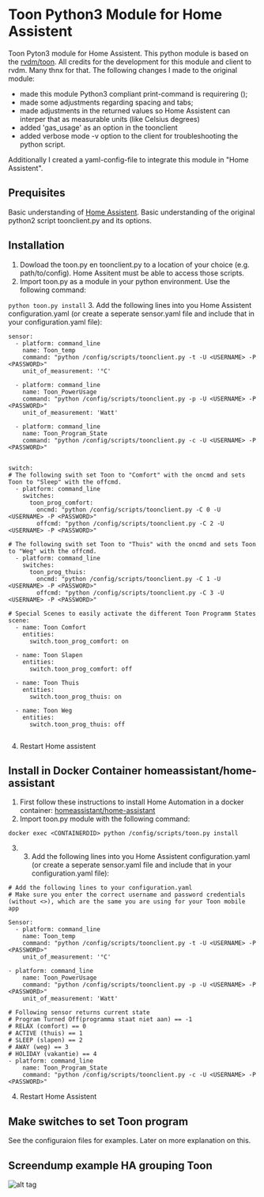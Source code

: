 ﻿# Toon Python3 Module for Home Assistent
Toon Pyton3 module for Home Assistent. This python module is based on the [rvdm/toon](https://github.com/rvdm/toon). All credits for the development for this module and client to rvdm. Many thnx for that.
The following changes I made to the original module:
- made this module Python3 compliant print-command is requirering ();
- made some adjustments regarding spacing and tabs;
- made adjustments in the returned values so Home Assistent can interper that as measurable units (like Celsius degrees)
- added 'gas_usage' as an option in the toonclient
- added verbose mode -v option to the client for troubleshooting the python script.

Additionally I created a yaml-config-file to integrate this module in "Home Assistent".

## Prequisites
Basic understanding of [Home Assistent](https://homeassistent.io).
Basic understanding of the original python2 script toonclient.py and its options.

## Installation
1. Dowload the toon.py en toonclient.py to a location of your choice (e.g. path/to/config). Home Assitent must be able to access those scripts.
2. Import toon.py as a module in your python environment. Use the following command:

```python toon.py install```
3. Add the following lines into you Home Assistent configuration.yaml (or create a seperate sensor.yaml file and include that in your configuration.yaml file):
```
sensor:
  - platform: command_line
    name: Toon_temp
    command: "python /config/scripts/toonclient.py -t -U <USERNAME> -P <PASSWORD>"
    unit_of_measurement: '°C'

  - platform: command_line
    name: Toon_PowerUsage
    command: "python /config/scripts/toonclient.py -p -U <USERNAME> -P <PASSWORD>"
    unit_of_measurement: 'Watt' 

  - platform: command_line
    name: Toon_Program_State
    command: "python /config/scripts/toonclient.py -c -U <USERNAME> -P <PASSWORD>"


switch:    
# The following swith set Toon to "Comfort" with the oncmd and sets Toon to "Sleep" with the offcmd.
  - platform: command_line
    switches:
      toon_prog_comfort:
        oncmd: "python /config/scripts/toonclient.py -C 0 -U <USERNAME> -P <PASSWORD>"
        offcmd: "python /config/scripts/toonclient.py -C 2 -U <USERNAME> -P <PASSWORD>"

# The following swith set Toon to "Thuis" with the oncmd and sets Toon to "Weg" with the offcmd.      
  - platform: command_line
    switches:
      toon_prog_thuis:
        oncmd: "python /config/scripts/toonclient.py -C 1 -U <USERNAME> -P <PASSWORD>"
        offcmd: "python /config/scripts/toonclient.py -C 3 -U <USERNAME> -P <PASSWORD>"
       
# Special Scenes to easily activate the different Toon Programm States
scene:
  - name: Toon Comfort
    entities:
      switch.toon_prog_comfort: on

  - name: Toon Slapen
    entities:
      switch.toon_prog_comfort: off

  - name: Toon Thuis
    entities:
      switch.toon_prog_thuis: on

  - name: Toon Weg
    entities:
      switch.toon_prog_thuis: off
       
```
4. Restart Home assistent



## Install in Docker Container homeassistant/home-assistant
1. First follow these instructions to install Home Automation in a docker container: [homeassistant/home-assistant](https://hithub.com/homeassistant/home-assistant)
2. Import toon.py module with the following command:

```
docker exec <CONTAINERDID> python /config/scripts/toon.py install
```
3. 3. Add the following lines into you Home Assistent configuration.yaml (or create a seperate sensor.yaml file and include that in your configuration.yaml file):
```
# Add the following lines to your configuration.yaml
# Make sure you enter the correct username and password credentials (without <>), which are the same you are using for your Toon mobile app

Sensor:
  - platform: command_line
    name: Toon_temp
    command: "python /config/scripts/toonclient.py -t -U <USERNAME> -P <PASSWORD>"
    unit_of_measurement: '°C'

- platform: command_line
    name: Toon_PowerUsage
    command: "python /config/scripts/toonclient.py -p -U <USERNAME> -P <PASSWORD>"
    unit_of_measurement: 'Watt'

# Following sensor returns current state
# Program Turned Off(programma staat niet aan) == -1
# RELAX (comfort) == 0
# ACTIVE (thuis) == 1
# SLEEP (slapen) == 2
# AWAY (weg) == 3
# HOLIDAY (vakantie) == 4
- platform: command_line
    name: Toon_Program_State
    command: "python /config/scripts/toonclient.py -c -U <USERNAME> -P <PASSWORD>"

```
4. Restart Home Assistent

## Make switches to set Toon program
See the configuraion files for examples. Later on more explanation on this.

## Screendump example HA grouping Toon
![alt tag](https://github.com/opdoffer/toon-homeassistant/blob/master/screen_dump_toon.png)



